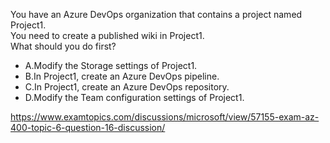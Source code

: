 You have an Azure DevOps organization that contains a project named Project1.<br/>You need to create a published wiki in Project1.<br/>What should you do first?<br/><ul><li class="multi-choice-item"><span class="multi-choice-letter" data-choice-letter="A">A.</span>Modify the Storage settings of Project1.</li><li class="multi-choice-item"><span class="multi-choice-letter" data-choice-letter="B">B.</span>In Project1, create an Azure DevOps pipeline.</li><li class="multi-choice-item correct-hidden"><span class="multi-choice-letter" data-choice-letter="C">C.</span>In Project1, create an Azure DevOps repository.</li><li class="multi-choice-item"><span class="multi-choice-letter" data-choice-letter="D">D.</span>Modify the Team configuration settings of Project1.</li></ul><p><a href="https://www.examtopics.com/discussions/microsoft/view/57155-exam-az-400-topic-6-question-16-discussion/">https://www.examtopics.com/discussions/microsoft/view/57155-exam-az-400-topic-6-question-16-discussion/</a></p><script src="https://giscus.app/client.js"                    data-repo="azsamples/az204"                    data-repo-id="R_kgDOMRXzDQ"                    data-category="General"                    data-category-id="DIC_kwDOMRXzDc4Cgi27"                    data-mapping="pathname"                    data-strict="0"                    data-reactions-enabled="0"                    data-emit-metadata="0"                    data-input-position="bottom"                    data-theme="preferred_color_scheme"                    data-lang="en"                    crossorigin="anonymous"                    async>                    </script>